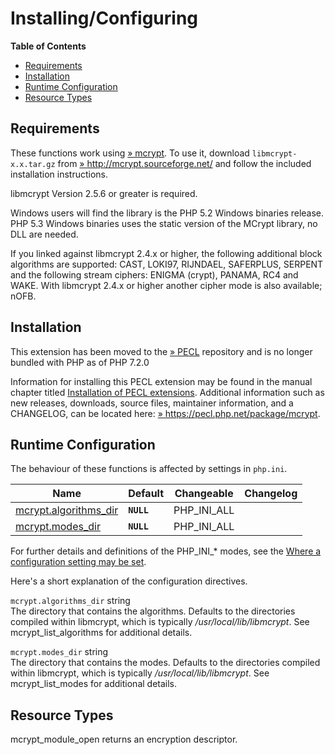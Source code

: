 Installing/Configuring
======================

**Table of Contents**

-   [Requirements](/mcrypt/setup.html#Requirements)
-   [Installation](/mcrypt/setup.html#Installation)
-   [Runtime Configuration](/mcrypt/setup.html#Runtime%20Configuration)
-   [Resource Types](/mcrypt/setup.html#Resource%20Types)

Requirements
------------

These functions work using
<a href="http://mcrypt.sourceforge.net/" class="link external">» mcrypt</a>.
To use it, download `libmcrypt-x.x.tar.gz` from
<a href="http://mcrypt.sourceforge.net/" class="link external">» http://mcrypt.sourceforge.net/</a>
and follow the included installation instructions.

libmcrypt Version 2.5.6 or greater is required.

Windows users will find the library is the PHP 5.2 Windows binaries
release. PHP 5.3 Windows binaries uses the static version of the MCrypt
library, no DLL are needed.

If you linked against libmcrypt 2.4.x or higher, the following
additional block algorithms are supported: CAST, LOKI97, RIJNDAEL,
SAFERPLUS, SERPENT and the following stream ciphers: ENIGMA (crypt),
PANAMA, RC4 and WAKE. With libmcrypt 2.4.x or higher another cipher mode
is also available; nOFB.

Installation
------------

This extension has been moved to the
<a href="https://pecl.php.net/" class="link external">» PECL</a>
repository and is no longer bundled with PHP as of PHP 7.2.0

Information for installing this PECL extension may be found in the
manual chapter titled
<a href="/install/pecl.html" class="link">Installation of PECL extensions</a>.
Additional information such as new releases, downloads, source files,
maintainer information, and a CHANGELOG, can be located here:
<a href="https://pecl.php.net/package/mcrypt" class="link external">» https://pecl.php.net/package/mcrypt</a>.

Runtime Configuration
---------------------

The behaviour of these functions is affected by settings in `php.ini`.

| Name                                                                 | Default    | Changeable    | Changelog |
|----------------------------------------------------------------------|------------|---------------|-----------|
| <a href="/mcrypt/setup.html#" class="link">mcrypt.algorithms_dir</a> | **`NULL`** | PHP\_INI\_ALL |           |
| <a href="/mcrypt/setup.html#" class="link">mcrypt.modes_dir</a>      | **`NULL`** | PHP\_INI\_ALL |           |

For further details and definitions of the PHP\_INI\_\* modes, see the
<a href="/configuration/changes/modes.html" class="xref">Where a configuration setting may be set</a>.

Here's a short explanation of the configuration directives.

`mcrypt.algorithms_dir` <span class="type">string</span>  
The directory that contains the algorithms. Defaults to the directories
compiled within libmcrypt, which is typically
*/usr/local/lib/libmcrypt*. See <span
class="function">mcrypt\_list\_algorithms</span> for additional details.

`mcrypt.modes_dir` <span class="type">string</span>  
The directory that contains the modes. Defaults to the directories
compiled within libmcrypt, which is typically
*/usr/local/lib/libmcrypt*. See <span
class="function">mcrypt\_list\_modes</span> for additional details.

Resource Types
--------------

<span class="function">mcrypt\_module\_open</span> returns an encryption
descriptor.
